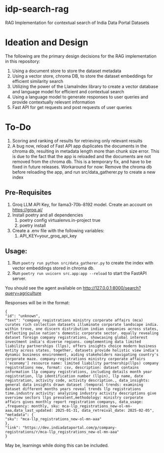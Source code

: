 # idp-search-rag
RAG Implementation for contextual search of India Data Portal Datasets

# Ideation and Design

The following are the primary design decisions for the RAG implementation in this repository:

1. Using a document store to store the dataset metadata
2. Using a vector store, chroma DB, to store the dataset embeddings for efficient similarity search
3. Utilizing the power of the LlamaIndex library to create a vector database and language model for efficient and contextual search
4. Using a language model to generate responses to user queries and provide contextually relevant information
5. Fast API for get requests and post requests of user queries

# To-Do
1. Scoring and ranking of results for retrieving only relevant results
2. A bug now, reload of Fast API app duplicates the documents in the chroma db, resulting in metadata length more than chunk size error. This is due to the fact that the app is reloaded and the documents are not removed from the chroma db. This is a temporary fix, and have to be fixed in future releases.
Workaround for now: Remove the chroma db before reloading the app, and run src/data_gatherer.py to create a new index

## Pre-Requisites
1. Groq LLM API Key, for llama3-70b-8192 model. Create an account on https://groq.ai/
2. Install poetry and all dependencies
   1. poetry config virtualenvs.in-project true
   2. poetry install
3. Create a .env file with the following variables:
   1. API_KEY=your_groq_api_key

## Usage:
1. Run `poetry run python src/data_gatherer.py` to create the index with vector embeddings stored in chroma db.
2. Run `poetry run uvicorn src.app:app --reload` to start the FastAPI server.

You should see the agent available on http://127.0.0.1:8000/search?query=agriculture

Responses will be in the format:
```
{
"id": "unknown",
"text": "company registrations ministry corporate affairs (mca) curates rich collection datasets illuminate corporate landscape india. within trove, one discern distribution indian companies across states, reflecting pulse nation's domestic corporate sector. equally revealing dataset foreign company registrations, showcasing global interest investment india's diverse regions. complementing data limited liability partnerships (llps), offers insights choice modern business entity across states. together, datasets provide holistic view india's dynamic business environment, aiding stakeholders navigating country's corporate maze. company-registrations ministry corporate affairs ['economy'] resource name: limited liability partnership(llps) company registrations new, format: csv, description: dataset contains information llp company registrations, including details month year registration, llp identification number (llpin), llp name, date registration, activity code, activity description., data_insights: general data insights drawn dataset :temporal trends: examining dataset different months years reveal trends llp registrations time.industry activity: analyzing industry activity descriptions give overview sectors llps prevalent,methodology: ministry corporate affairs gives monthly report registration companys, data_usage: ,frequency: monthly, sku: mca-llp_registrations_new-ol-mn-aaa,data_last_updated: 2025-01-31, data_retreival_date: 2025-02-05",
"metadata": {
"sku": "mca-llp_registrations_new-ol-mn-aaa"
},
"link": "https://dev.indiadataportal.com/p/company-registrations/r/mca-llp_registrations_new-ol-mn-aaa"
}
```
May be, learnings while doing this can be included.